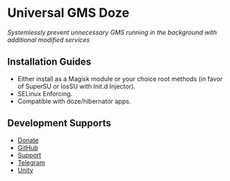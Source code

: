 # Universal GMS Doze
*Systemlessly prevent unnecessary GMS running in the background with additional modified services*

## Installation Guides
- Either install as a Magisk module or your choice root methods (in favor of SuperSU or losSU with Init.d Injector).
- SELinux Enforcing.
- Compatible with doze/hibernator apps.

## Development Supports
- [Donate](https://paypal.me/gloeyisk)
- [GitHub](https://github.com/gloeyisk/UniversalGMSDoze)
- [Support](https://forum.xda-developers.com/apps/magisk/module-universal-gms-doze-t3853710)
- [Telegram](https://t.me/GLdppc)
- [Unity](https://github.com/Zackptg5/Unity)
